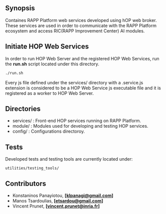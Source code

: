 ## Synopsis

Containes RAPP Platform web services developed using hOP web broker.
These services are used in order to communicate with the RAPP Platform ecosystem
and access RIC(RAPP Improvement Center) AI modules.


## Initiate HOP Web Services
In order to run HOP Web Server and the registered HOP Web Services, run the **run.sh** script
located under this directory.

```bash
./run.sh
```

Every js file defined under the services/ directory with a .service.js extension is considered to be
a HOP Web Service js executable file and it is registered as a worker to HOP Web Server.


## Directories

- services/ : Front-end HOP services running on RAPP Platform.
- module/   : Modules used for developing and testing HOP services.
- config/   : Configurations directoroy.



## Tests

Developed tests and testing tools are currently located under:
```
utilities/testing_tools/
```

## Contributors

- Konstaninos Panayiotou, **[klpanagi@gmail.com]**
- Manos Tsardoulias, **[etsardou@gmail.com]**
- Vincent Prunet, **[vincent.prunet@inria.fr]**
